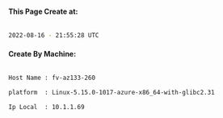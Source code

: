 
   
#### This Page Create at:

```bash

2022-08-16 - 21:55:28 UTC

```

#### Create By Machine:

```bash

Host Name : fv-az133-260

platform  : Linux-5.15.0-1017-azure-x86_64-with-glibc2.31

Ip Local  : 10.1.1.69

```

